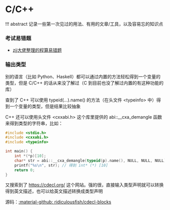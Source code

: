 # C/C++

!!! abstract 
    记录一些第一次见过的用法、有用的文章/工具，以及容易忘的知识点

### 考试易错题

- [zjj大佬整理的程算易错题](https://curl.blog.luogu.org/pta-c-yu-yan-li-lun-ti-zheng-li-20209-20211-post)

### 输出类型

别的语言（比如 Python、Haskell）都可以通过内置的方法轻松得到一个变量的类型，但是 C/C++ 的话从来没了解过（C 到目前也没了解过内置的有这种功能的库）

查到了 C++ 可以使用 typeid(...).name() 的方法（在头文件 <typeinfo\> 中）得到一个变量的类型，但是结果比较抽象

C++ 还可以使用头文件 <cxxabi.h\> 这个库里提供的 abi::__cxa_demangle 函数来得到类型的字符串，比如：
```cpp
#include <stdio.h>
#include <cxxabi.h>
#include <typeinfo>

int main() {
    int *(*p)[10];
    char* str = abi::__cxa_demangle(typeid(p).name(), NULL, NULL, NULL);
    printf("%s\n", str); // 得到 int* (*) [10]
    return 0;
}
```

又搜索到了 https://cdecl.org/ 这个网站。强的很，直接输入类型声明就可以转换得到英文描述，也可以给英文描述转换成类型声明

源码：[:material-github: ridiculousfish/cdecl-blocks](https://github.com/ridiculousfish/cdecl-blocks)